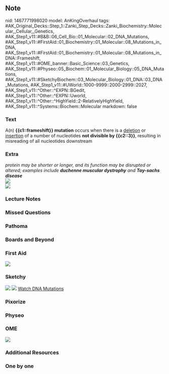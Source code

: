 ## Note
nid: 1467771998020
model: AnKingOverhaul
tags: #AK_Original_Decks::Step_1::Zanki_Step_Decks::Zanki_Biochemistry::Molecular,_Cellular,_Genetics, #AK_Step1_v11::#B&B::06_Cell_Bio::01_Molecular::02_DNA_Mutations, #AK_Step1_v11::#FirstAid::01_Biochemistry::01_Molecular::08_Mutations_in_DNA, #AK_Step1_v11::#FirstAid::01_Biochemistry::01_Molecular::08_Mutations_in_DNA::Frameshift, #AK_Step1_v11::#OME_banner::Basic_Science::03_Genetics, #AK_Step1_v11::#Physeo::05_Biochem::01_Molecular_Biology::05_DNA_Mutations, #AK_Step1_v11::#SketchyBiochem::03_Molecular_Biology::01_DNA::03_DNA_Mutations, #AK_Step1_v11::#UWorld::1000-9999::2000-2999::2027, #AK_Step1_v11::^Other::^EXPN::BGedit, #AK_Step1_v11::^Other::^EXPN::Uworld, #AK_Step1_v11::^Other::^HighYield::2-RelativelyHighYield, #AK_Step1_v11::^Systems::Biochem::Molecular
markdown: false

### Text
<div>
  A(n) <b>{{c1::frameshift}} mutation</b> occurs when there is a
  <u>deletion</u> or <u>insertion</u> of a number of nucleotides
  <b>not divisible by {{c2::3}}</b>, resulting in misreading of all
  nucleotides downstream
</div>

### Extra
<div>
  <i>protein may be shorter or longer, and its function may be
  disrupted or altered; examples include</i> <b style=
  "font-style: italic;">duchenne muscular dystrophy</b> <i>and</i>
  <b style="font-style: italic;">Tay-sachs disease</b>
</div>
<div><img src="paste-44452911513866.jpg"></div>
<div><img src="paste-38985418145793.jpg"></div>

### Lecture Notes


### Missed Questions


### Pathoma


### Boards and Beyond


### First Aid
<img src="tmp_tJCbR.png">

### Sketchy
<img src="DNA%20Mutations.png"> <img src=
"Screen%20Shot%202022-01-30%20at%209.49.33%20AM.png"> <a href=
"https://dashboard.sketchy.com/study/medical/courses/medical-biochemistry/units/medical-biochemistry-molecular-biology/videos/medical-biochemistry-molecular-biology-dna-dna-mutations?utm_source=anki&utm_medium=partnership&utm_campaign=february_update&utm_content=medical">
Watch DNA Mutations</a>

### Pixorize


### Physeo


### OME
<div class="ome-widget">
  <a href="https://onlinemeded.org/spa/genetics?ref=anki"><img src=
  "_OME_AnkiFlashcards_Topic_3.png"></a>
</div>

### Additional Resources


### One by one

